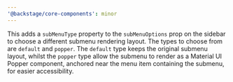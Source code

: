 ```yaml
---
'@backstage/core-components': minor
---
```


This adds a `subMenuType` property to the `subMenuOptions` prop on the sidebar to choose a different submenu rendering layout. The types to choose from are `default` and `popper`. The `default` type keeps the original submenu layout, whilst the `popper` type allow the submenu to render as a Material UI Popper component, anchored near the menu item containing the submenu, for easier accessibility.
